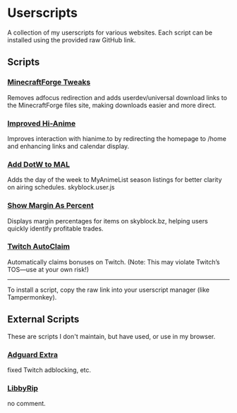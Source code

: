 # Userscripts

A collection of my userscripts for various websites. Each script can be installed using the provided raw GitHub link.

## Scripts

### [MinecraftForge Tweaks](forge.user.js)

Removes adfocus redirection and adds userdev/universal download links to the MinecraftForge files site, making downloads easier and more direct.

### [Improved Hi-Anime](hianime.user.js)

Improves interaction with hianime.to by redirecting the homepage to /home and enhancing links and calendar display.

### [Add DotW to MAL](mal.user.js)

Adds the day of the week to MyAnimeList season listings for better clarity on airing schedules.
skyblock.user.js

### [Show Margin As Percent](skyblock.user.js)

Displays margin percentages for items on skyblock.bz, helping users quickly identify profitable trades.

### [Twitch AutoClaim](twitch.user.js)

Automatically claims bonuses on Twitch. (Note: This may violate Twitch’s TOS—use at your own risk!)

***

To install a script, copy the raw link into your userscript manager (like Tampermonkey).

## External Scripts

These are scripts I don't maintain, but have used, or use in my browser.

### [Adguard Extra](https://userscripts.adtidy.org/release/adguard-extra/1.0/adguard-extra.user.js)

fixed Twitch adblocking, etc.

### [LibbyRip](https://github.com/PsychedelicPalimpsest/LibbyRip)

no comment.
